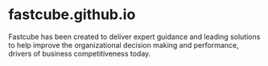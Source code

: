 # fastcube.github.io
Fastcube has been created to deliver expert guidance and leading solutions to help improve the organizational decision making and performance, drivers of business competitiveness today.
